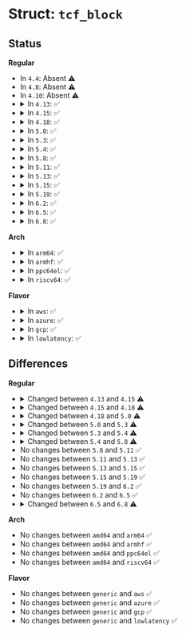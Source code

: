# Struct: <code>tcf_block</code>

## Status
<b>Regular</b>
<ul>
<li>
In <code>4.4</code>: Absent ⚠️
</li>
<li>
In <code>4.8</code>: Absent ⚠️
</li>
<li>
In <code>4.10</code>: Absent ⚠️
</li>
<li>
<details>
<summary>In <code>4.13</code>: ✅</summary>

```c
struct tcf_block {
    struct list_head chain_list;
};
```
</details>
</li>
<li>
<details>
<summary>In <code>4.15</code>: ✅</summary>

```c
struct tcf_block {
    struct list_head chain_list;
    struct net *net;
    struct Qdisc *q;
    struct list_head cb_list;
};
```
</details>
</li>
<li>
<details>
<summary>In <code>4.18</code>: ✅</summary>

```c
struct tcf_block {
    struct list_head chain_list;
    u32 index;
    unsigned int refcnt;
    struct net *net;
    struct Qdisc *q;
    struct list_head cb_list;
    struct list_head owner_list;
    bool keep_dst;
    unsigned int offloadcnt;
    unsigned int nooffloaddevcnt;
};
```
</details>
</li>
<li>
<details>
<summary>In <code>5.0</code>: ✅</summary>

```c
struct tcf_block {
    struct list_head chain_list;
    u32 index;
    refcount_t refcnt;
    struct net *net;
    struct Qdisc *q;
    struct list_head cb_list;
    struct list_head owner_list;
    bool keep_dst;
    unsigned int offloadcnt;
    unsigned int nooffloaddevcnt;
    struct (anon) chain0;
    struct callback_head rcu;
};
```
</details>
</li>
<li>
<details>
<summary>In <code>5.3</code>: ✅</summary>

```c
struct tcf_block {
    struct mutex lock;
    struct list_head chain_list;
    u32 index;
    refcount_t refcnt;
    struct net *net;
    struct Qdisc *q;
    struct flow_block flow_block;
    struct list_head owner_list;
    bool keep_dst;
    unsigned int offloadcnt;
    unsigned int nooffloaddevcnt;
    struct (anon) chain0;
    struct callback_head rcu;
};
```
</details>
</li>
<li>
<details>
<summary>In <code>5.4</code>: ✅</summary>

```c
struct tcf_block {
    struct mutex lock;
    struct list_head chain_list;
    u32 index;
    refcount_t refcnt;
    struct net *net;
    struct Qdisc *q;
    struct rw_semaphore cb_lock;
    struct flow_block flow_block;
    struct list_head owner_list;
    bool keep_dst;
    atomic_t offloadcnt;
    unsigned int nooffloaddevcnt;
    unsigned int lockeddevcnt;
    struct (anon) chain0;
    struct callback_head rcu;
    struct hlist_head proto_destroy_ht[128];
    struct mutex proto_destroy_lock;
};
```
</details>
</li>
<li>
<details>
<summary>In <code>5.8</code>: ✅</summary>

```c
struct tcf_block {
    struct mutex lock;
    struct list_head chain_list;
    u32 index;
    u32 classid;
    refcount_t refcnt;
    struct net *net;
    struct Qdisc *q;
    struct rw_semaphore cb_lock;
    struct flow_block flow_block;
    struct list_head owner_list;
    bool keep_dst;
    atomic_t offloadcnt;
    unsigned int nooffloaddevcnt;
    unsigned int lockeddevcnt;
    struct (anon) chain0;
    struct callback_head rcu;
    struct hlist_head proto_destroy_ht[128];
    struct mutex proto_destroy_lock;
};
```
</details>
</li>
<li>
<details>
<summary>In <code>5.11</code>: ✅</summary>

```c
struct tcf_block {
    struct mutex lock;
    struct list_head chain_list;
    u32 index;
    u32 classid;
    refcount_t refcnt;
    struct net *net;
    struct Qdisc *q;
    struct rw_semaphore cb_lock;
    struct flow_block flow_block;
    struct list_head owner_list;
    bool keep_dst;
    atomic_t offloadcnt;
    unsigned int nooffloaddevcnt;
    unsigned int lockeddevcnt;
    struct (anon) chain0;
    struct callback_head rcu;
    struct hlist_head proto_destroy_ht[128];
    struct mutex proto_destroy_lock;
};
```
</details>
</li>
<li>
<details>
<summary>In <code>5.13</code>: ✅</summary>

```c
struct tcf_block {
    struct mutex lock;
    struct list_head chain_list;
    u32 index;
    u32 classid;
    refcount_t refcnt;
    struct net *net;
    struct Qdisc *q;
    struct rw_semaphore cb_lock;
    struct flow_block flow_block;
    struct list_head owner_list;
    bool keep_dst;
    atomic_t offloadcnt;
    unsigned int nooffloaddevcnt;
    unsigned int lockeddevcnt;
    struct (anon) chain0;
    struct callback_head rcu;
    struct hlist_head proto_destroy_ht[128];
    struct mutex proto_destroy_lock;
};
```
</details>
</li>
<li>
<details>
<summary>In <code>5.15</code>: ✅</summary>

```c
struct tcf_block {
    struct mutex lock;
    struct list_head chain_list;
    u32 index;
    u32 classid;
    refcount_t refcnt;
    struct net *net;
    struct Qdisc *q;
    struct rw_semaphore cb_lock;
    struct flow_block flow_block;
    struct list_head owner_list;
    bool keep_dst;
    atomic_t offloadcnt;
    unsigned int nooffloaddevcnt;
    unsigned int lockeddevcnt;
    struct (anon) chain0;
    struct callback_head rcu;
    struct hlist_head proto_destroy_ht[128];
    struct mutex proto_destroy_lock;
};
```
</details>
</li>
<li>
<details>
<summary>In <code>5.19</code>: ✅</summary>

```c
struct tcf_block {
    struct mutex lock;
    struct list_head chain_list;
    u32 index;
    u32 classid;
    refcount_t refcnt;
    struct net *net;
    struct Qdisc *q;
    struct rw_semaphore cb_lock;
    struct flow_block flow_block;
    struct list_head owner_list;
    bool keep_dst;
    atomic_t offloadcnt;
    unsigned int nooffloaddevcnt;
    unsigned int lockeddevcnt;
    struct (anon) chain0;
    struct callback_head rcu;
    struct hlist_head proto_destroy_ht[128];
    struct mutex proto_destroy_lock;
};
```
</details>
</li>
<li>
<details>
<summary>In <code>6.2</code>: ✅</summary>

```c
struct tcf_block {
    struct mutex lock;
    struct list_head chain_list;
    u32 index;
    u32 classid;
    refcount_t refcnt;
    struct net *net;
    struct Qdisc *q;
    struct rw_semaphore cb_lock;
    struct flow_block flow_block;
    struct list_head owner_list;
    bool keep_dst;
    atomic_t offloadcnt;
    unsigned int nooffloaddevcnt;
    unsigned int lockeddevcnt;
    struct (anon) chain0;
    struct callback_head rcu;
    struct hlist_head proto_destroy_ht[128];
    struct mutex proto_destroy_lock;
};
```
</details>
</li>
<li>
<details>
<summary>In <code>6.5</code>: ✅</summary>

```c
struct tcf_block {
    struct mutex lock;
    struct list_head chain_list;
    u32 index;
    u32 classid;
    refcount_t refcnt;
    struct net *net;
    struct Qdisc *q;
    struct rw_semaphore cb_lock;
    struct flow_block flow_block;
    struct list_head owner_list;
    bool keep_dst;
    atomic_t offloadcnt;
    unsigned int nooffloaddevcnt;
    unsigned int lockeddevcnt;
    struct (anon) chain0;
    struct callback_head rcu;
    struct hlist_head proto_destroy_ht[128];
    struct mutex proto_destroy_lock;
};
```
</details>
</li>
<li>
<details>
<summary>In <code>6.8</code>: ✅</summary>

```c
struct tcf_block {
    struct xarray ports;
    struct mutex lock;
    struct list_head chain_list;
    u32 index;
    u32 classid;
    refcount_t refcnt;
    struct net *net;
    struct Qdisc *q;
    struct rw_semaphore cb_lock;
    struct flow_block flow_block;
    struct list_head owner_list;
    bool keep_dst;
    atomic_t offloadcnt;
    unsigned int nooffloaddevcnt;
    unsigned int lockeddevcnt;
    struct (anon) chain0;
    struct callback_head rcu;
    struct hlist_head proto_destroy_ht[128];
    struct mutex proto_destroy_lock;
};
```
</details>
</li>
</ul>
<b>Arch</b>
<ul>
<li>
<details>
<summary>In <code>arm64</code>: ✅</summary>

```c
struct tcf_block {
    struct mutex lock;
    struct list_head chain_list;
    u32 index;
    refcount_t refcnt;
    struct net *net;
    struct Qdisc *q;
    struct rw_semaphore cb_lock;
    struct flow_block flow_block;
    struct list_head owner_list;
    bool keep_dst;
    atomic_t offloadcnt;
    unsigned int nooffloaddevcnt;
    unsigned int lockeddevcnt;
    struct (anon) chain0;
    struct callback_head rcu;
    struct hlist_head proto_destroy_ht[128];
    struct mutex proto_destroy_lock;
};
```
</details>
</li>
<li>
<details>
<summary>In <code>armhf</code>: ✅</summary>

```c
struct tcf_block {
    struct mutex lock;
    struct list_head chain_list;
    u32 index;
    refcount_t refcnt;
    struct net *net;
    struct Qdisc *q;
    struct rw_semaphore cb_lock;
    struct flow_block flow_block;
    struct list_head owner_list;
    bool keep_dst;
    atomic_t offloadcnt;
    unsigned int nooffloaddevcnt;
    unsigned int lockeddevcnt;
    struct (anon) chain0;
    struct callback_head rcu;
    struct hlist_head proto_destroy_ht[128];
    struct mutex proto_destroy_lock;
};
```
</details>
</li>
<li>
<details>
<summary>In <code>ppc64el</code>: ✅</summary>

```c
struct tcf_block {
    struct mutex lock;
    struct list_head chain_list;
    u32 index;
    refcount_t refcnt;
    struct net *net;
    struct Qdisc *q;
    struct rw_semaphore cb_lock;
    struct flow_block flow_block;
    struct list_head owner_list;
    bool keep_dst;
    atomic_t offloadcnt;
    unsigned int nooffloaddevcnt;
    unsigned int lockeddevcnt;
    struct (anon) chain0;
    struct callback_head rcu;
    struct hlist_head proto_destroy_ht[128];
    struct mutex proto_destroy_lock;
};
```
</details>
</li>
<li>
<details>
<summary>In <code>riscv64</code>: ✅</summary>

```c
struct tcf_block {
    struct mutex lock;
    struct list_head chain_list;
    u32 index;
    refcount_t refcnt;
    struct net *net;
    struct Qdisc *q;
    struct rw_semaphore cb_lock;
    struct flow_block flow_block;
    struct list_head owner_list;
    bool keep_dst;
    atomic_t offloadcnt;
    unsigned int nooffloaddevcnt;
    unsigned int lockeddevcnt;
    struct (anon) chain0;
    struct callback_head rcu;
    struct hlist_head proto_destroy_ht[128];
    struct mutex proto_destroy_lock;
};
```
</details>
</li>
</ul>
<b>Flavor</b>
<ul>
<li>
<details>
<summary>In <code>aws</code>: ✅</summary>

```c
struct tcf_block {
    struct mutex lock;
    struct list_head chain_list;
    u32 index;
    refcount_t refcnt;
    struct net *net;
    struct Qdisc *q;
    struct rw_semaphore cb_lock;
    struct flow_block flow_block;
    struct list_head owner_list;
    bool keep_dst;
    atomic_t offloadcnt;
    unsigned int nooffloaddevcnt;
    unsigned int lockeddevcnt;
    struct (anon) chain0;
    struct callback_head rcu;
    struct hlist_head proto_destroy_ht[128];
    struct mutex proto_destroy_lock;
};
```
</details>
</li>
<li>
<details>
<summary>In <code>azure</code>: ✅</summary>

```c
struct tcf_block {
    struct mutex lock;
    struct list_head chain_list;
    u32 index;
    refcount_t refcnt;
    struct net *net;
    struct Qdisc *q;
    struct rw_semaphore cb_lock;
    struct flow_block flow_block;
    struct list_head owner_list;
    bool keep_dst;
    atomic_t offloadcnt;
    unsigned int nooffloaddevcnt;
    unsigned int lockeddevcnt;
    struct (anon) chain0;
    struct callback_head rcu;
    struct hlist_head proto_destroy_ht[128];
    struct mutex proto_destroy_lock;
};
```
</details>
</li>
<li>
<details>
<summary>In <code>gcp</code>: ✅</summary>

```c
struct tcf_block {
    struct mutex lock;
    struct list_head chain_list;
    u32 index;
    refcount_t refcnt;
    struct net *net;
    struct Qdisc *q;
    struct rw_semaphore cb_lock;
    struct flow_block flow_block;
    struct list_head owner_list;
    bool keep_dst;
    atomic_t offloadcnt;
    unsigned int nooffloaddevcnt;
    unsigned int lockeddevcnt;
    struct (anon) chain0;
    struct callback_head rcu;
    struct hlist_head proto_destroy_ht[128];
    struct mutex proto_destroy_lock;
};
```
</details>
</li>
<li>
<details>
<summary>In <code>lowlatency</code>: ✅</summary>

```c
struct tcf_block {
    struct mutex lock;
    struct list_head chain_list;
    u32 index;
    refcount_t refcnt;
    struct net *net;
    struct Qdisc *q;
    struct rw_semaphore cb_lock;
    struct flow_block flow_block;
    struct list_head owner_list;
    bool keep_dst;
    atomic_t offloadcnt;
    unsigned int nooffloaddevcnt;
    unsigned int lockeddevcnt;
    struct (anon) chain0;
    struct callback_head rcu;
    struct hlist_head proto_destroy_ht[128];
    struct mutex proto_destroy_lock;
};
```
</details>
</li>
</ul>

## Differences
<b>Regular</b>
<ul>
<li>
<details>
<summary>Changed between <code>4.13</code> and <code>4.15</code> ⚠️</summary>
<ul>
<li>
<b>Field added. </b>
<code>struct net *net</code>
</li>
<li>
<b>Field added. </b>
<code>struct Qdisc *q</code>
</li>
<li>
<b>Field added. </b>
<code>struct list_head cb_list</code>
</li>
</ul>
</details>
</li>
<li>
<details>
<summary>Changed between <code>4.15</code> and <code>4.18</code> ⚠️</summary>
<ul>
<li>
<b>Field added. </b>
<code>u32 index</code>
</li>
<li>
<b>Field added. </b>
<code>unsigned int refcnt</code>
</li>
<li>
<b>Field added. </b>
<code>struct list_head owner_list</code>
</li>
<li>
<b>Field added. </b>
<code>bool keep_dst</code>
</li>
<li>
<b>Field added. </b>
<code>unsigned int offloadcnt</code>
</li>
<li>
<b>Field added. </b>
<code>unsigned int nooffloaddevcnt</code>
</li>
</ul>
</details>
</li>
<li>
<details>
<summary>Changed between <code>4.18</code> and <code>5.0</code> ⚠️</summary>
<ul>
<li>
<b>Field added. </b>
<code>struct (anon) chain0</code>
</li>
<li>
<b>Field added. </b>
<code>struct callback_head rcu</code>
</li>
<li>
<b>Field type changed. </b>
<code>unsigned int refcnt</code> ➡️ <code>refcount_t refcnt</code>
</li>
</ul>
</details>
</li>
<li>
<details>
<summary>Changed between <code>5.0</code> and <code>5.3</code> ⚠️</summary>
<ul>
<li>
<b>Field added. </b>
<code>struct mutex lock</code>
</li>
<li>
<b>Field added. </b>
<code>struct flow_block flow_block</code>
</li>
<li>
<b>Field removed. </b>
<code>struct list_head cb_list</code>
</li>
</ul>
</details>
</li>
<li>
<details>
<summary>Changed between <code>5.3</code> and <code>5.4</code> ⚠️</summary>
<ul>
<li>
<b>Field added. </b>
<code>struct rw_semaphore cb_lock</code>
</li>
<li>
<b>Field added. </b>
<code>unsigned int lockeddevcnt</code>
</li>
<li>
<b>Field added. </b>
<code>struct hlist_head proto_destroy_ht[128]</code>
</li>
<li>
<b>Field added. </b>
<code>struct mutex proto_destroy_lock</code>
</li>
<li>
<b>Field type changed. </b>
<code>unsigned int offloadcnt</code> ➡️ <code>atomic_t offloadcnt</code>
</li>
</ul>
</details>
</li>
<li>
<details>
<summary>Changed between <code>5.4</code> and <code>5.8</code> ⚠️</summary>
<ul>
<li>
<b>Field added. </b>
<code>u32 classid</code>
</li>
</ul>
</details>
</li>
<li>
No changes between <code>5.8</code> and <code>5.11</code> ✅
</li>
<li>
No changes between <code>5.11</code> and <code>5.13</code> ✅
</li>
<li>
No changes between <code>5.13</code> and <code>5.15</code> ✅
</li>
<li>
No changes between <code>5.15</code> and <code>5.19</code> ✅
</li>
<li>
No changes between <code>5.19</code> and <code>6.2</code> ✅
</li>
<li>
No changes between <code>6.2</code> and <code>6.5</code> ✅
</li>
<li>
<details>
<summary>Changed between <code>6.5</code> and <code>6.8</code> ⚠️</summary>
<ul>
<li>
<b>Field added. </b>
<code>struct xarray ports</code>
</li>
</ul>
</details>
</li>
</ul>
<b>Arch</b>
<ul>
<li>
No changes between <code>amd64</code> and <code>arm64</code> ✅
</li>
<li>
No changes between <code>amd64</code> and <code>armhf</code> ✅
</li>
<li>
No changes between <code>amd64</code> and <code>ppc64el</code> ✅
</li>
<li>
No changes between <code>amd64</code> and <code>riscv64</code> ✅
</li>
</ul>
<b>Flavor</b>
<ul>
<li>
No changes between <code>generic</code> and <code>aws</code> ✅
</li>
<li>
No changes between <code>generic</code> and <code>azure</code> ✅
</li>
<li>
No changes between <code>generic</code> and <code>gcp</code> ✅
</li>
<li>
No changes between <code>generic</code> and <code>lowlatency</code> ✅
</li>
</ul>
